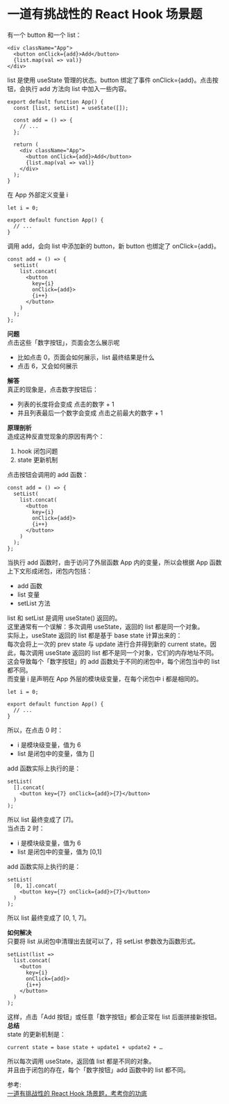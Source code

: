 # 一道有挑战性的 React Hook 场景题
有一个 button 和一个 list：  
``` 
<div className="App">
  <button onClick={add}>Add</button>
  {list.map(val => val)}
</div>
```
list 是使用 useState 管理的状态。button 绑定了事件 onClick={add}。点击按钮，会执行 add 方法向 list 中加入一些内容。  
``` 
export default function App() {
  const [list, setList] = useState([]);

  const add = () => {
    // ...
  };

  return (
    <div className="App">
      <button onClick={add}>Add</button>
      {list.map(val => val)}
    </div>
  );
}
```
在 App 外部定义变量 i  
``` 
let i = 0;

export default function App() {
  // ...
}
```
调用 add，会向 list 中添加新的 button，新 button 也绑定了 onClick={add}。  
``` 
const add = () => {
  setList(
    list.concat(
      <button 
        key={i} 
        onClick={add}>
        {i++}
      </button>
    )
  );
};
```
**问题**  
点击这些「数字按钮」，页面会怎么展示呢  
- 比如点击 0，页面会如何展示，list 最终结果是什么
- 点击 6，又会如何展示

**解答**  
真正的现象是，点击数字按钮后：  
- 列表的长度将会变成 点击的数字 + 1
- 并且列表最后一个数字会变成 点击之前最大的数字 + 1

**原理剖析**  
造成这种反直觉现象的原因有两个：  
1. hook 闭包问题
2. state 更新机制

点击按钮会调用的 add 函数：  
``` 
const add = () => {
  setList(
    list.concat(
      <button 
        key={i} 
        onClick={add}>
        {i++}
      </button>
    )
  );
};
```
当执行 add 函数时，由于访问了外层函数 App 内的变量，所以会根据 App 函数上下文形成闭包，闭包内包括：
- add 函数
- list 变量
- setList 方法

list 和 setList 是调用 useState() 返回的。  
这里通常有一个误解：多次调用 useState，返回的 list 都是同一个对象。  
实际上，useState 返回的 list 都是基于 base state 计算出来的：  
每次会将上一次的 prev state 与 update 进行合并得到新的 current state。因此，每次调用 useState 返回的 list 都不是同一个对象，它们的内存地址不同。  
这会导致每个「数字按钮」的 add 函数处于不同的闭包中，每个闭包当中的 list 都不同。  
而变量 i 是声明在 App 外层的模块级变量，在每个闭包中 i 都是相同的。  
``` 
let i = 0;

export default function App() {
  // ...
}
```
所以，在点击 0 时：  
- i 是模块级变量，值为 6
- list 是闭包中的变量，值为 []

add 函数实际上执行的是：  
``` 
setList(
  [].concat(
    <button key={7} onClick={add}>{7}</button>
  )
);
```
所以 list 最终变成了 [7]。  
当点击 2 时：  
- i 是模块级变量，值为 6
- list 是闭包中的变量，值为 [0,1]

add 函数实际上执行的是：  
``` 
setList(
  [0, 1].concat(
    <button key={7} onClick={add}>{7}</button>
  )
);
```
所以 list 最终变成了 [0, 1, 7]。  

**如何解决**  
只要将 list 从闭包中清理出去就可以了，将 setList 参数改为函数形式。  
``` 
setList(list => 
  list.concat(
    <button 
      key={i} 
      onClick={add}>
      {i++}
    </button>
  )
);
```
这样，点击「Add 按钮」或任意「数字按钮」都会正常在 list 后面拼接新按钮。  
**总结**  
state 的更新机制是：  
``` 
current state = base state + update1 + update2 + …
```
所以每次调用 useState，返回值 list 都是不同的对象。  
并且由于闭包的存在，每个「数字按钮」add 函数中的 list 都不同。

参考:  
[一道有挑战性的 React Hook 场景题，考考你的功底](https://mp.weixin.qq.com/s/nvcuZuoPmmeQ0vgDk4-3CA)

